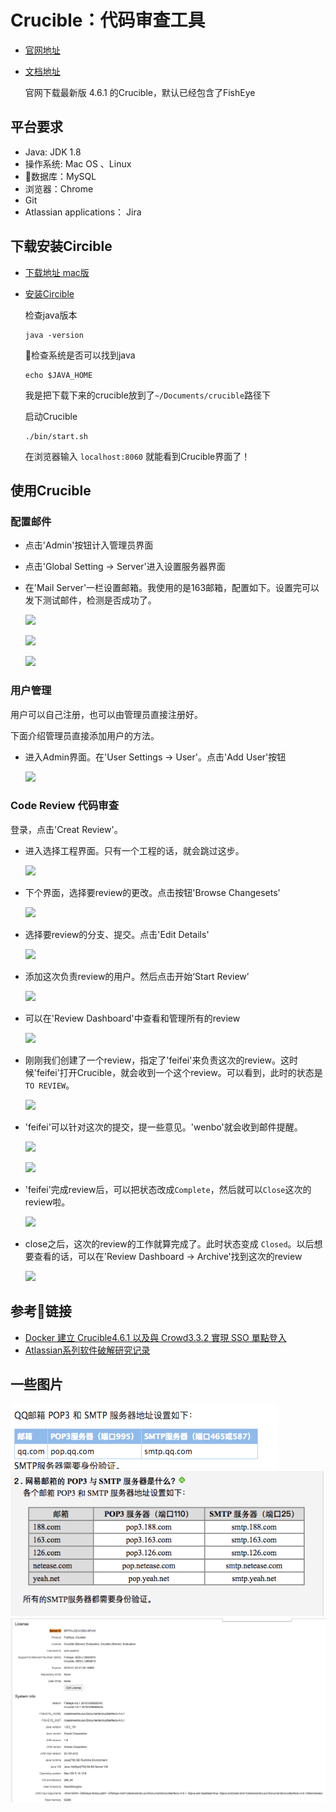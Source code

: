 # Crucible：代码审查工具

+ [官网地址](https://www.atlassian.com/software/crucible)
+ [文档地址](https://confluence.atlassian.com/crucible/crucible-documentation-home-298977323.html)

    官网下载最新版 4.6.1 的Crucible，默认已经包含了FishEye 

## 平台要求

+ Java: JDK 1.8
+ 操作系统: Mac OS 、Linux
+ 数据库：MySQL
+ 浏览器：Chrome
+ Git
+ Atlassian applications： Jira

## 下载安装Circible

+ [下载地址 mac版](https://www.atlassian.com/software/crucible/download?_ga=2.118771913.1514170800.1545731801-328847260.1545638015)
+ [安装Circible](https://confluence.atlassian.com/crucible/installing-crucible-on-linux-and-mac-298977373.html)

  检查java版本

      java -version
  
  检查系统是否可以找到java

      echo $JAVA_HOME

  我是把下载下来的crucible放到了`~/Documents/crucible`路径下

  启动Crucible

      ./bin/start.sh

  在浏览器输入 `localhost:8060` 就能看到Crucible界面了！

## 使用Crucible

### 配置邮件

  - 点击'Admin'按钮计入管理员界面 
  - 点击'Global Setting -> Server'进入设置服务器界面
  - 在'Mail Server'一栏设置邮箱。我使用的是163邮箱，配置如下。设置完可以发下测试邮件，检测是否成功了。
  
    ![](http://ww1.sinaimg.cn/large/006hznE2ly1fyjx8ipzquj31gk0pxwk7.jpg)

    ![](http://ww1.sinaimg.cn/large/006hznE2ly1fyjxbf6o7wj30ix066dg6.jpg)

    ![](http://ww1.sinaimg.cn/mw690/006hznE2ly1fyjxdl0d7nj30oa0jswgx.jpg)

### 用户管理

  用户可以自己注册，也可以由管理员直接注册好。

  下面介绍管理员直接添加用户的方法。

  + 进入Admin界面。在'User Settings -> User'。点击'Add User'按钮

      ![](http://ww1.sinaimg.cn/large/006hznE2ly1fyjxy7xuyhj310y0jhtd3.jpg)

### Code Review 代码审查

  登录，点击'Creat Review'。

  + 进入选择工程界面。只有一个工程的话，就会跳过这步。

      ![](http://ww1.sinaimg.cn/large/006hznE2ly1fyjya9cqzkj30gr064q37.jpg)

    
  + 下个界面，选择要review的更改。点击按钮'Browse Changesets'
      
      ![](http://ww1.sinaimg.cn/large/006hznE2ly1fyjycgzqjtj30xc0jfq50.jpg)
    
  + 选择要review的分支、提交。点击'Edit Details'
      
      ![](http://ww1.sinaimg.cn/large/006hznE2ly1fyjyduk8ssj30xf0jgdj3.jpg)

  + 添加这次负责review的用户。然后点击开始‘Start Review’

      ![](http://ww1.sinaimg.cn/large/006hznE2ly1fyjyj5kdwzj30mc0k8dhs.jpg)

  + 可以在'Review Dashboard'中查看和管理所有的review

      ![](http://ww1.sinaimg.cn/large/006hznE2ly1fyjyn5ednsj31hc0q2n1f.jpg)

  + 刚刚我们创建了一个review，指定了'feifei'来负责这次的review。这时候'feifei'打开Crucible，就会收到一个这个review。可以看到，此时的状态是`TO REVIEW`。

      ![](http://ww1.sinaimg.cn/large/006hznE2ly1fyjyoxgmw7j31hc07m75l.jpg)

  + 'feifei'可以针对这次的提交，提一些意见。'wenbo'就会收到邮件提醒。

      ![](http://ww1.sinaimg.cn/large/006hznE2ly1fyjyt9t7ebj31h90k9gp7.jpg)
    
      ![](http://ww1.sinaimg.cn/large/006hznE2ly1fyjz9br5iwj30qt0j340o.jpg)

  + 'feifei'完成review后，可以把状态改成`Complete`，然后就可以`Close`这次的review啦。

      ![](http://ww1.sinaimg.cn/large/006hznE2ly1fyjz14fbvmj31hb0jegpk.jpg)

  + close之后，这次的review的工作就算完成了。此时状态变成 `Closed`。以后想要查看的话，可以在'Review Dashboard -> Archive'找到这次的review

      ![](http://ww1.sinaimg.cn/large/006hznE2ly1fyjz5pzslrj31h70fhmzq.jpg)


## 参考链接

+ [Docker 建立 Crucible4.6.1 以及與 Crowd3.3.2 實現 SSO 單點登入](https://tw.saowen.com/a/d3fe024777662a971c5c6d3caa4e79dd8653813efafd60dcc6de22bb659f10ca)
+ [Atlassian系列软件破解研究记录](https://www.jianshu.com/p/20dbcf85f962)

## 一些图片

![](https://github.com/AllenSWB/notes/blob/master/src/imgs/qq%E9%82%AE%E7%AE%B1smtp.png)
![](https://github.com/AllenSWB/notes/blob/master/src/imgs/%E7%BD%91%E6%98%93%E9%82%AE%E7%AE%B1SMTP.png)
![](https://github.com/AllenSWB/notes/blob/master/src/imgs/%E6%9F%A5%E7%9C%8Bserver%20ID%20.png)


